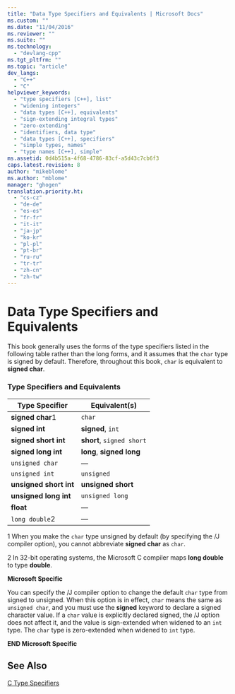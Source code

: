 ```yaml
---
title: "Data Type Specifiers and Equivalents | Microsoft Docs"
ms.custom: ""
ms.date: "11/04/2016"
ms.reviewer: ""
ms.suite: ""
ms.technology: 
  - "devlang-cpp"
ms.tgt_pltfrm: ""
ms.topic: "article"
dev_langs: 
  - "C++"
  - "C"
helpviewer_keywords: 
  - "type specifiers [C++], list"
  - "widening integers"
  - "data types [C++], equivalents"
  - "sign-extending integral types"
  - "zero-extending"
  - "identifiers, data type"
  - "data types [C++], specifiers"
  - "simple types, names"
  - "type names [C++], simple"
ms.assetid: 0d4b515a-4f68-4786-83cf-a5d43c7cb6f3
caps.latest.revision: 8
author: "mikeblome"
ms.author: "mblome"
manager: "ghogen"
translation.priority.ht: 
  - "cs-cz"
  - "de-de"
  - "es-es"
  - "fr-fr"
  - "it-it"
  - "ja-jp"
  - "ko-kr"
  - "pl-pl"
  - "pt-br"
  - "ru-ru"
  - "tr-tr"
  - "zh-cn"
  - "zh-tw"
---
```

# Data Type Specifiers and Equivalents
This book generally uses the forms of the type specifiers listed in the following table rather than the long forms, and it assumes that the `char` type is signed by default. Therefore, throughout this book, `char` is equivalent to **signed char**.  
  
### Type Specifiers and Equivalents  
  
|Type Specifier|Equivalent(s)|  
|--------------------|---------------------|  
|**signed char**1|`char`|  
|**signed int**|**signed**, `int`|  
|**signed short int**|**short**, `signed short`|  
|**signed long int**|**long**, **signed long**|  
|`unsigned char`|—|  
|`unsigned int`|`unsigned`|  
|**unsigned short int**|**unsigned short**|  
|**unsigned long int**|`unsigned long`|  
|**float**|—|  
|`long double`2|—|  
  
 1   When you make the `char` type unsigned by default (by specifying the /J compiler option), you cannot abbreviate **signed char** as `char`.  
  
 2   In 32-bit operating systems, the Microsoft C compiler maps **long double** to type **double**.  
  
 **Microsoft Specific**  
  
 You can specify the /J compiler option to change the default `char` type from signed to unsigned. When this option is in effect, `char` means the same as `unsigned char`, and you must use the **signed** keyword to declare a signed character value. If a `char` value is explicitly declared signed, the /J option does not affect it, and the value is sign-extended when widened to an `int` type. The `char` type is zero-extended when widened to `int` type.  
  
 **END Microsoft Specific**  
  
## See Also  
 [C Type Specifiers](../c-language/c-type-specifiers.md)